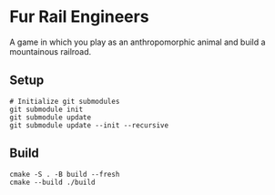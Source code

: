 # Fur Rail Engineers

A game in which you play as an anthropomorphic animal and build a mountainous railroad.

## Setup 

```shell
# Initialize git submodules
git submodule init
git submodule update
git submodule update --init --recursive
```


## Build

```shell 
cmake -S . -B build --fresh
cmake --build ./build
```